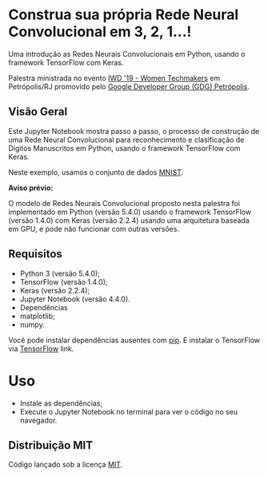 # Construa sua própria Rede Neural Convolucional em 3, 2, 1...!

Uma introdução as Redes Neurais Convolucionais em Python, usando o framework TensorFlow com Keras.

Palestra ministrada no evento [IWD '19 - Women Techmakers](https://www.womentechmakers.com/iwd19 "IWD '19 - Women Techmakers") em Petrópolis/RJ promovido pelo [Google Developer Group (GDG) Petrópolis](https://github.com/GDGPetropolis "GDG Petrópolis").

## Visão Geral

Este Jupyter Notebook mostra passo a passo, o processo de construção de uma Rede Neural Convolucional para reconhecimento e clasificação de Dígitos Manuscritos em Python, usando o framework TensorFlow com Keras.

Neste exemplo, usamos o conjunto de dados [MNIST](http://yann.lecun.com/exdb/mnist "MNIST").

**Aviso prévio:**

O modelo de Redes Neurais Convolucional proposto nesta palestra foi implementado em Python (versão 5.4.0) usando o framework TensorFlow (versão 1.4.0) com Keras (versão 2.2.4) usando uma arquitetura baseada em GPU, e pode não funcionar com outras versões.

## Requisitos

- Python 3 (versão 5.4.0);
- TensorFlow (versão 1.4.0);
- Keras (versão 2.2.4);
- Jupyter Notebook (versão 4.4.0).
- Dependências
- matplotlib;
- numpy.

Você pode instalar dependências ausentes com [pip](https://pip.pypa.io/en/stable "pip"). E instalar o TensorFlow via [TensorFlow](https://www.tensorflow.org/install "TensorFlow") link.

# Uso

- Instale as dependências;
- Execute o Jupyter Notebook no terminal para ver o código no seu navegador.

## Distribuição MIT

Código lançado sob a licença [MIT](https://github.com/whoisraibolt/Convolutional-Neural-Network-MNIST/blob/master/LICENSE "MIT").
